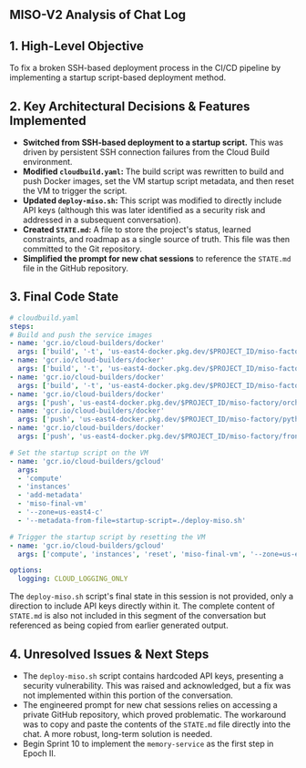## MISO-V2 Analysis of Chat Log

## 1. High-Level Objective ##

To fix a broken SSH-based deployment process in the CI/CD pipeline by implementing a startup script-based deployment method.

## 2. Key Architectural Decisions & Features Implemented ##

* **Switched from SSH-based deployment to a startup script.** This was driven by persistent SSH connection failures from the Cloud Build environment.
* **Modified `cloudbuild.yaml`:** The build script was rewritten to build and push Docker images, set the VM startup script metadata, and then reset the VM to trigger the script.
* **Updated `deploy-miso.sh`:** This script was modified to directly include API keys (although this was later identified as a security risk and addressed in a subsequent conversation).
* **Created `STATE.md`:**  A file to store the project's status, learned constraints, and roadmap as a single source of truth.  This file was then committed to the Git repository.
* **Simplified the prompt for new chat sessions** to reference the `STATE.md` file in the GitHub repository.

## 3. Final Code State ##

```yaml
# cloudbuild.yaml
steps:
# Build and push the service images
- name: 'gcr.io/cloud-builders/docker'
  args: ['build', '-t', 'us-east4-docker.pkg.dev/$PROJECT_ID/miso-factory/orchestrator:latest', './orchestrator']
- name: 'gcr.io/cloud-builders/docker'
  args: ['build', '-t', 'us-east4-docker.pkg.dev/$PROJECT_ID/miso-factory/python-agent:latest', './python-agent']
- name: 'gcr.io/cloud-builders/docker'
  args: ['build', '-t', 'us-east4-docker.pkg.dev/$PROJECT_ID/miso-factory/frontend:latest', './frontend']
- name: 'gcr.io/cloud-builders/docker'
  args: ['push', 'us-east4-docker.pkg.dev/$PROJECT_ID/miso-factory/orchestrator:latest']
- name: 'gcr.io/cloud-builders/docker'
  args: ['push', 'us-east4-docker.pkg.dev/$PROJECT_ID/miso-factory/python-agent:latest']
- name: 'gcr.io/cloud-builders/docker'
  args: ['push', 'us-east4-docker.pkg.dev/$PROJECT_ID/miso-factory/frontend:latest']

# Set the startup script on the VM
- name: 'gcr.io/cloud-builders/gcloud'
  args:
  - 'compute'
  - 'instances'
  - 'add-metadata'
  - 'miso-final-vm'
  - '--zone=us-east4-c'
  - '--metadata-from-file=startup-script=./deploy-miso.sh'

# Trigger the startup script by resetting the VM
- name: 'gcr.io/cloud-builders/gcloud'
  args: ['compute', 'instances', 'reset', 'miso-final-vm', '--zone=us-east4-c']

options:
  logging: CLOUD_LOGGING_ONLY

```

The `deploy-miso.sh` script's final state in this session is not provided, only a direction to include API keys directly within it. The complete content of `STATE.md` is also not included in this segment of the conversation but referenced as being copied from earlier generated output.

## 4. Unresolved Issues & Next Steps ##

* The `deploy-miso.sh` script contains hardcoded API keys, presenting a security vulnerability. This was raised and acknowledged, but a fix was not implemented within this portion of the conversation.
* The engineered prompt for new chat sessions relies on accessing a private GitHub repository, which proved problematic.  The workaround was to copy and paste the contents of the `STATE.md` file directly into the chat.  A more robust, long-term solution is needed.  
* Begin Sprint 10 to implement the `memory-service` as the first step in Epoch II.
